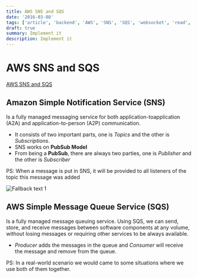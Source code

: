 ```yaml
---
title: AWS SNS and SQS
date: '2016-03-08'
tags: ['article', 'backend', 'AWS', 'SNS', 'SQS', 'websocket', 'read', 'withResume']
draft: true
summary: Implement it
description: Implement it
---
```


# AWS SNS and SQS

[AWS SNS and SQS](https://sunamjohn.medium.com/aws-sns-and-sqs-8c4138d0577)

## Amazon Simple Notification Service (SNS)

Is a fully managed messaging service for both application-toapplication (A2A) and application-to-person (A2P) communication.

- It consists of two important parts, one is _Topics_ and the other is _Subscriptions_.
- SNS works on **PubSub Model**
- From being a **PubSub**, there are always two parties, one is _Publisher_ and the other is _Subscriber_

PS: When a message is put in SNS, it will be provided to all listeners of the topic this message was added

![Fallback text 1](/static/assets/pasted-image-20221205210512.png)

## AWS Simple Message Queue Service (SQS)

Is a fully managed message queuing service. Using SQS, we can send, store, and receive messages between software components at any volume, without losing messages or requiring other services to be always available.

- _Producer_ adds the messages in the queue and _Consumer_ will receive the message and remove from the queue.

PS: In a real-world scenario we would came to some situations where we use both of them together.